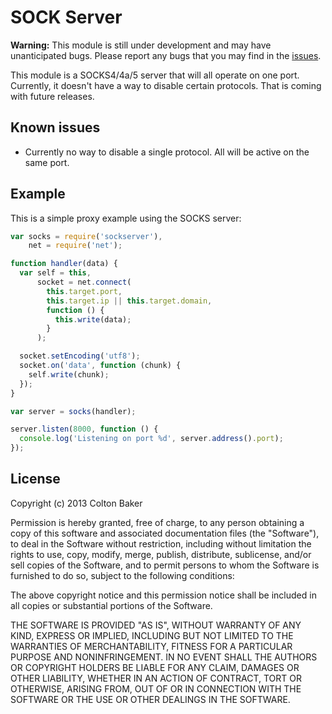 # SOCK Server

**Warning:** This module is still under development and may have unanticipated
bugs. Please report any bugs that you may find in the [issues](https://github.com/Southern/sockserver).

This module is a SOCKS4/4a/5 server that will all operate on one port. Currently,
it doesn't have a way to disable certain protocols. That is coming with future
releases.


## Known issues
- Currently no way to disable a single protocol. All will be active on the same port.


## Example
This is a simple proxy example using the SOCKS server:
```js
var socks = require('sockserver'),
    net = require('net');

function handler(data) {
  var self = this,
      socket = net.connect(
        this.target.port,
        this.target.ip || this.target.domain,
        function () {
          this.write(data);
        }
      );

  socket.setEncoding('utf8');
  socket.on('data', function (chunk) {
    self.write(chunk);
  });
}

var server = socks(handler);

server.listen(8000, function () {
  console.log('Listening on port %d', server.address().port);
});
```

## License
Copyright (c) 2013 Colton Baker

Permission is hereby granted, free of charge, to any person obtaining a copy of
this software and associated documentation files (the "Software"), to deal in
the Software without restriction, including without limitation the rights to
use, copy, modify, merge, publish, distribute, sublicense, and/or sell copies of
the Software, and to permit persons to whom the Software is furnished to do so,
subject to the following conditions:

The above copyright notice and this permission notice shall be included in all
copies or substantial portions of the Software.

THE SOFTWARE IS PROVIDED "AS IS", WITHOUT WARRANTY OF ANY KIND, EXPRESS OR
IMPLIED, INCLUDING BUT NOT LIMITED TO THE WARRANTIES OF MERCHANTABILITY, FITNESS
FOR A PARTICULAR PURPOSE AND NONINFRINGEMENT. IN NO EVENT SHALL THE AUTHORS OR
COPYRIGHT HOLDERS BE LIABLE FOR ANY CLAIM, DAMAGES OR OTHER LIABILITY, WHETHER
IN AN ACTION OF CONTRACT, TORT OR OTHERWISE, ARISING FROM, OUT OF OR IN
CONNECTION WITH THE SOFTWARE OR THE USE OR OTHER DEALINGS IN THE SOFTWARE.
